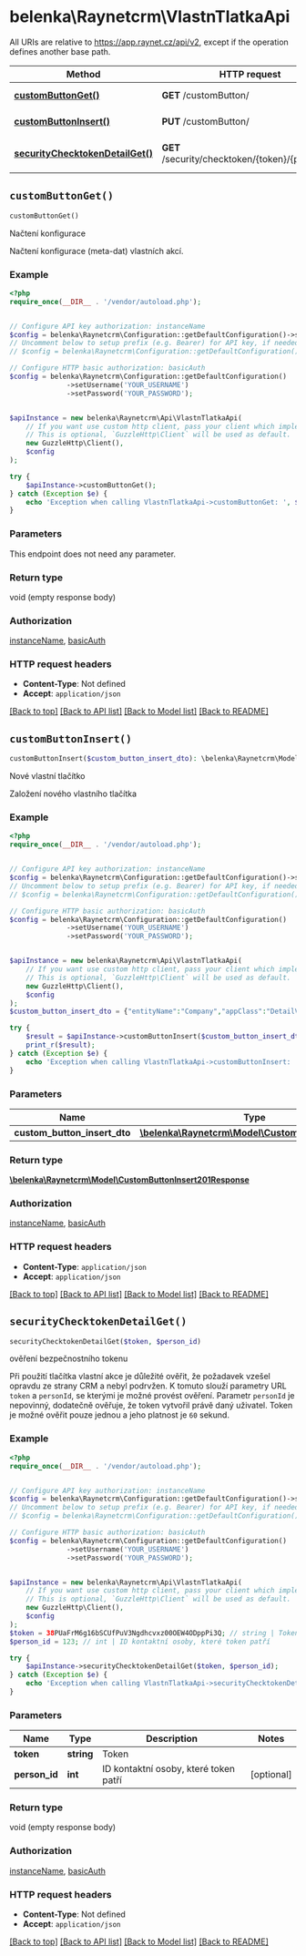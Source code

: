 # belenka\Raynetcrm\VlastnTlatkaApi

All URIs are relative to https://app.raynet.cz/api/v2, except if the operation defines another base path.

| Method | HTTP request | Description |
| ------------- | ------------- | ------------- |
| [**customButtonGet()**](VlastnTlatkaApi.md#customButtonGet) | **GET** /customButton/ | Načtení konfigurace |
| [**customButtonInsert()**](VlastnTlatkaApi.md#customButtonInsert) | **PUT** /customButton/ | Nové vlastní tlačítko |
| [**securityChecktokenDetailGet()**](VlastnTlatkaApi.md#securityChecktokenDetailGet) | **GET** /security/checktoken/{token}/{personId}/ | ověření bezpečnostního tokenu |


## `customButtonGet()`

```php
customButtonGet()
```

Načtení konfigurace

Načtení konfigurace (meta-dat) vlastních akcí.

### Example

```php
<?php
require_once(__DIR__ . '/vendor/autoload.php');


// Configure API key authorization: instanceName
$config = belenka\Raynetcrm\Configuration::getDefaultConfiguration()->setApiKey('X-Instance-Name', 'YOUR_API_KEY');
// Uncomment below to setup prefix (e.g. Bearer) for API key, if needed
// $config = belenka\Raynetcrm\Configuration::getDefaultConfiguration()->setApiKeyPrefix('X-Instance-Name', 'Bearer');

// Configure HTTP basic authorization: basicAuth
$config = belenka\Raynetcrm\Configuration::getDefaultConfiguration()
              ->setUsername('YOUR_USERNAME')
              ->setPassword('YOUR_PASSWORD');


$apiInstance = new belenka\Raynetcrm\Api\VlastnTlatkaApi(
    // If you want use custom http client, pass your client which implements `GuzzleHttp\ClientInterface`.
    // This is optional, `GuzzleHttp\Client` will be used as default.
    new GuzzleHttp\Client(),
    $config
);

try {
    $apiInstance->customButtonGet();
} catch (Exception $e) {
    echo 'Exception when calling VlastnTlatkaApi->customButtonGet: ', $e->getMessage(), PHP_EOL;
}
```

### Parameters

This endpoint does not need any parameter.

### Return type

void (empty response body)

### Authorization

[instanceName](../../README.md#instanceName), [basicAuth](../../README.md#basicAuth)

### HTTP request headers

- **Content-Type**: Not defined
- **Accept**: `application/json`

[[Back to top]](#) [[Back to API list]](../../README.md#endpoints)
[[Back to Model list]](../../README.md#models)
[[Back to README]](../../README.md)

## `customButtonInsert()`

```php
customButtonInsert($custom_button_insert_dto): \belenka\Raynetcrm\Model\CustomButtonInsert201Response
```

Nové vlastní tlačítko

Založení nového vlastního tlačítka

### Example

```php
<?php
require_once(__DIR__ . '/vendor/autoload.php');


// Configure API key authorization: instanceName
$config = belenka\Raynetcrm\Configuration::getDefaultConfiguration()->setApiKey('X-Instance-Name', 'YOUR_API_KEY');
// Uncomment below to setup prefix (e.g. Bearer) for API key, if needed
// $config = belenka\Raynetcrm\Configuration::getDefaultConfiguration()->setApiKeyPrefix('X-Instance-Name', 'Bearer');

// Configure HTTP basic authorization: basicAuth
$config = belenka\Raynetcrm\Configuration::getDefaultConfiguration()
              ->setUsername('YOUR_USERNAME')
              ->setPassword('YOUR_PASSWORD');


$apiInstance = new belenka\Raynetcrm\Api\VlastnTlatkaApi(
    // If you want use custom http client, pass your client which implements `GuzzleHttp\ClientInterface`.
    // This is optional, `GuzzleHttp\Client` will be used as default.
    new GuzzleHttp\Client(),
    $config
);
$custom_button_insert_dto = {"entityName":"Company","appClass":"DetailView","name":"RAYNET","type":"OPEN_URL","url":"https://www.raynet.cz","openType":"OPEN_WINDOW","openTypeWindowWidth":500,"openTypeWindowHeight":200}; // \belenka\Raynetcrm\Model\CustomButtonInsertDto

try {
    $result = $apiInstance->customButtonInsert($custom_button_insert_dto);
    print_r($result);
} catch (Exception $e) {
    echo 'Exception when calling VlastnTlatkaApi->customButtonInsert: ', $e->getMessage(), PHP_EOL;
}
```

### Parameters

| Name | Type | Description  | Notes |
| ------------- | ------------- | ------------- | ------------- |
| **custom_button_insert_dto** | [**\belenka\Raynetcrm\Model\CustomButtonInsertDto**](../Model/CustomButtonInsertDto.md)|  | [optional] |

### Return type

[**\belenka\Raynetcrm\Model\CustomButtonInsert201Response**](../Model/CustomButtonInsert201Response.md)

### Authorization

[instanceName](../../README.md#instanceName), [basicAuth](../../README.md#basicAuth)

### HTTP request headers

- **Content-Type**: `application/json`
- **Accept**: `application/json`

[[Back to top]](#) [[Back to API list]](../../README.md#endpoints)
[[Back to Model list]](../../README.md#models)
[[Back to README]](../../README.md)

## `securityChecktokenDetailGet()`

```php
securityChecktokenDetailGet($token, $person_id)
```

ověření bezpečnostního tokenu

Při použití tlačítka vlastní akce je důležité ověřit, že požadavek vzešel opravdu ze strany CRM a nebyl podrvžen. K tomuto slouží parametry URL `token` a `personId`, se kterými je možné provést ověření. Parametr `personId` je nepovinný, dodatečně ověřuje, že token vytvořil právě daný uživatel. Token je možné ověřit pouze jednou a jeho platnost je `60` sekund.

### Example

```php
<?php
require_once(__DIR__ . '/vendor/autoload.php');


// Configure API key authorization: instanceName
$config = belenka\Raynetcrm\Configuration::getDefaultConfiguration()->setApiKey('X-Instance-Name', 'YOUR_API_KEY');
// Uncomment below to setup prefix (e.g. Bearer) for API key, if needed
// $config = belenka\Raynetcrm\Configuration::getDefaultConfiguration()->setApiKeyPrefix('X-Instance-Name', 'Bearer');

// Configure HTTP basic authorization: basicAuth
$config = belenka\Raynetcrm\Configuration::getDefaultConfiguration()
              ->setUsername('YOUR_USERNAME')
              ->setPassword('YOUR_PASSWORD');


$apiInstance = new belenka\Raynetcrm\Api\VlastnTlatkaApi(
    // If you want use custom http client, pass your client which implements `GuzzleHttp\ClientInterface`.
    // This is optional, `GuzzleHttp\Client` will be used as default.
    new GuzzleHttp\Client(),
    $config
);
$token = 38PUaFrM6g16bSCUfPuV3Ngdhcvxz00OEW4ODppPi3Q; // string | Token
$person_id = 123; // int | ID kontaktní osoby, které token patří

try {
    $apiInstance->securityChecktokenDetailGet($token, $person_id);
} catch (Exception $e) {
    echo 'Exception when calling VlastnTlatkaApi->securityChecktokenDetailGet: ', $e->getMessage(), PHP_EOL;
}
```

### Parameters

| Name | Type | Description  | Notes |
| ------------- | ------------- | ------------- | ------------- |
| **token** | **string**| Token | |
| **person_id** | **int**| ID kontaktní osoby, které token patří | [optional] |

### Return type

void (empty response body)

### Authorization

[instanceName](../../README.md#instanceName), [basicAuth](../../README.md#basicAuth)

### HTTP request headers

- **Content-Type**: Not defined
- **Accept**: `application/json`

[[Back to top]](#) [[Back to API list]](../../README.md#endpoints)
[[Back to Model list]](../../README.md#models)
[[Back to README]](../../README.md)
